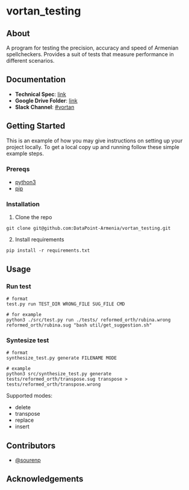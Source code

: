 # vortan_testing

## About

A program for testing the precision, accuracy and speed of Armenian spellcheckers.
Provides a suit of tests that measure performance in different scenarios.

## Documentation

-   **Technical Spec**: [link](https://docs.google.com/document/d/174XceYg-MSX32kfEz-C4bQx8zk43uHebvGSBaEduQWM/edit)
-   **Google Drive Folder**: [link](https://drive.google.com/drive/folders/1f1feyB_po6hS7TFvdvPWZ3Q6dSEDjklQ)
-   **Slack Channel**: [#vortan](https://datapointarmenia.slack.com/archives/C01LE2ADLFJ)

## Getting Started

This is an example of how you may give instructions on setting up your project locally. To get a local copy up and running follow these simple example steps.

### Prereqs

-   [python3](https://www.python.org/downloads/)
-   [pip](https://pypi.org/project/pip/)

### Installation

1. Clone the repo

```
git clone git@github.com:DataPoint-Armenia/vortan_testing.git
```

2. Install requirements

```
pip install -r requirements.txt
```

## Usage

### Run test

```
# format
test.py run TEST_DIR WRONG_FILE SUG_FILE CMD

# for example
python3 ./src/test.py run ./tests/ reformed_orth/rubina.wrong reformed_orth/rubina.sug "bash util/get_suggestion.sh"
```

### Syntesize test

```
# format
synthesize_test.py generate FILENAME MODE

# example
python3 src/synthesize_test.py generate tests/reformed_orth/transpose.sug transpose > tests/reformed_orth/transpose.wrong
```

Supported modes:

-   delete
-   transpose
-   replace
-   insert

## Contributors

-   [@sourenp](https://github.com/sourenp)

## Acknowledgements
